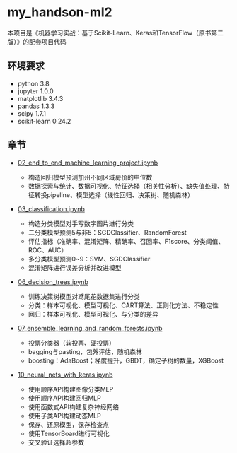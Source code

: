 # my_handson-ml2
本项目是《机器学习实战：基于Scikit-Learn、Keras和TensorFlow（原书第二版）》的配套项目代码

## 环境要求
* python 3.8
* jupyter 1.0.0
* matplotlib 3.4.3
* pandas 1.3.3
* scipy 1.7.1
* scikit-learn 0.24.2

## 章节
- [02_end_to_end_machine_learning_project.ipynb](https://github.com/jason-wang1/my_handson-ml2/blob/master/02_end_to_end_machine_learning_project.ipynb)
    - 构造回归模型预测加州不同区域房价的中位数
    - 数据探索与统计、数据可视化、特征选择（相关性分析）、缺失值处理、特征转换pipeline、模型选择（线性回归、决策树、随机森林）
    
- [03_classification.ipynb](https://github.com/jason-wang1/my_handson-ml2/blob/master/03_classification.ipynb)
    - 构造分类模型对手写数字图片进行分类
    - 二分类模型预测5与非5：SGDClassifier、RandomForest
    - 评估指标（准确率、混淆矩阵、精确率、召回率、F1score、分类阈值、ROC、AUC）
    - 多分类模型预测0~9：SVM、SGDClassifier
    - 混淆矩阵进行误差分析并改进模型

- [06_decision_trees.ipynb](https://github.com/jason-wang1/my_handson-ml2/blob/master/06_decision_trees.ipynb)
    - 训练决策树模型对鸢尾花数据集进行分类
    - 分类：样本可视化、模型可视化、CART算法、正则化方法、不稳定性
    - 回归：样本可视化、模型可视化、与分类的差异

- [07_ensemble_learning_and_random_forests.ipynb](https://github.com/jason-wang1/my_handson-ml2/blob/master/07_ensemble_learning_and_random_forests.ipynb)
    - 投票分类器（软投票、硬投票）
    - bagging与pasting，包外评估，随机森林
    - boosting：AdaBoost；梯度提升，GBDT，确定子树的数量，XGBoost

- [10_neural_nets_with_keras.ipynb](https://github.com/jason-wang1/my_handson-ml2/blob/master/10_neural_nets_with_keras.ipynb)
    - 使用顺序API构建图像分类MLP
    - 使用顺序API构建回归MLP
    - 使用函数式API构建复杂神经网络
    - 使用子类API构建动态MLP
    - 保存、还原模型，保存检查点
    - 使用TensorBoard进行可视化
    - 交叉验证选择超参数